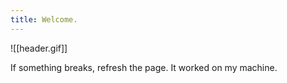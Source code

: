 ```yaml
---
title: Welcome.
---
```


![[header.gif]]

If something breaks, refresh the page. It worked on my machine.